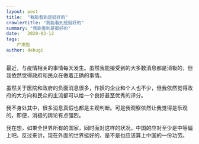 ```yaml
---
layout: post
title:  "我能看到是挺好的"
crawlertitle: "我能看到是挺好的"
summary: "我能看到是挺好的"
date:   2020-02-12
tags: 
    严肃脸
author: debugi
---
```


最近，与疫情相关的事情每天发生。虽然我能接受到的大多数消息都是消极的，但我依然觉得政府和民众在做着正确的事情。  

虽然关于医院和政府的负面消息很多，作妖的企业和个人也不少，但我依然觉得政府的大方向和民众的主流都可以给一个良好甚至优秀的评分。  

我不身处其中，很多消息真假也都是主观判断。可是我观察依然让我觉得是乐观的，即便，消极的舆论有点强烈。  

我在想，如果全世界所有的国家，同时面对这样的状况，中国的应对至少是中等偏上吧。反过来讲，现在外面的世界挺好的，是不是也应该算上中国的一份功劳。  
















